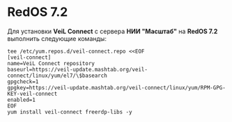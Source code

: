 # RedOS 7.2

Для установки **VeiL Connect** с сервера **НИИ "Масштаб"** на **RedOS 7.2** выполнить следующие команды:
```
tee /etc/yum.repos.d/veil-connect.repo <<EOF
[veil-connect]
name=VeiL Connect repository
baseurl=https://veil-update.mashtab.org/veil-connect/linux/yum/el7/\$basearch
gpgcheck=1
gpgkey=https://veil-update.mashtab.org/veil-connect/linux/yum/RPM-GPG-KEY-veil-connect
enabled=1
EOF
yum install veil-connect freerdp-libs -y
```